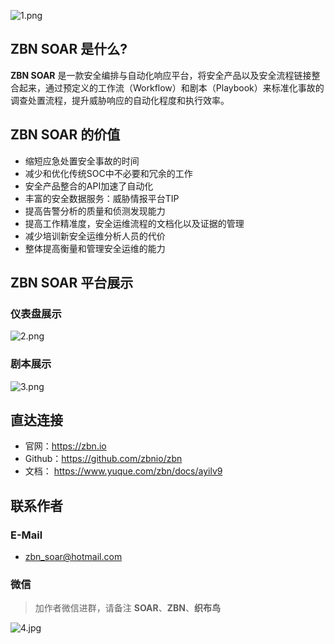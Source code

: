 
![1.png](https://i.loli.net/2020/12/04/7YxNJgbsImzPBAj.png)

## ZBN SOAR 是什么?

**ZBN SOAR** 是一款安全编排与自动化响应平台，将安全产品以及安全流程链接整合起来，通过预定义的工作流（Workflow）和剧本（Playbook）来标准化事故的调查处置流程，提升威胁响应的自动化程度和执行效率。

## ZBN SOAR 的价值

* 缩短应急处置安全事故的时间
* 减少和优化传统SOC中不必要和冗余的工作
* 安全产品整合的API加速了自动化
* 丰富的安全数据服务：威胁情报平台TIP
* 提高告警分析的质量和侦测发现能力
* 提高工作精准度，安全运维流程的文档化以及证据的管理
* 减少培训新安全运维分析人员的代价
* 整体提高衡量和管理安全运维的能力

## ZBN SOAR 平台展示

### 仪表盘展示

![2.png](https://i.loli.net/2020/12/04/L7alo6ewdhQqGTt.png)

### 剧本展示

![3.png](https://i.loli.net/2020/12/04/hZF2bjDP6Mx3E5I.png)

## 直达连接

- 官网：https://zbn.io
- Github：https://github.com/zbnio/zbn
- 文档： https://www.yuque.com/zbn/docs/ayilv9

## 联系作者

### E-Mail

- zbn_soar@hotmail.com

### 微信

> 加作者微信进群，请备注 **SOAR**、**ZBN**、**织布鸟**  




![4.jpg](https://i.loli.net/2020/12/04/P4hSeXK2CxjsOBo.jpg)



